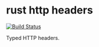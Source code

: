 # rust http headers

[![Build Status](https://travis-ci.org/hyperium/headers.svg?branch=master)](https://travis-ci.org/hyperium/header)

Typed HTTP headers.
